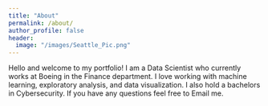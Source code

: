```yaml
---
title: "About"
permalink: /about/
author_profile: false
header:
  image: "/images/Seattle_Pic.png"
--- 
```


Hello and welcome to my portfolio! I am a Data Scientist who currently works at Boeing in the Finance department. I love working with machine learning, exploratory analysis, and data visualization. I also hold a bachelors in Cybersecurity. If you have any questions feel free to Email me.
